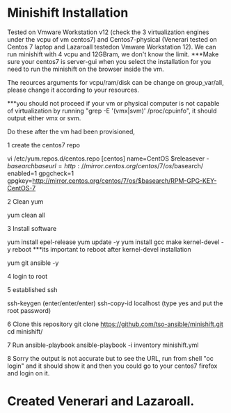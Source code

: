 # Minishift Installation

Tested on Vmware Workstation v12 (check the 3 virtualization engines under the vcpu of vm centos7) and Centos7-physical (Venerari tested on Centos 7 laptop and Lazaroall testedon Vmware Workstation 12).  We can run minishift with 4 vcpu and 12GBram, we don't know the limit.  ***Make sure your centos7 is server-gui when you select the installation for you need to run the minishift on the browser inside the vm.

The reources arguments for vcpu/ram/disk can be change on group_var/all, please change it according to your resources.

***you should not proceed if your vm or physical computer is not capable of virtualization by running "grep -E '(vmx|svm)' /proc/cpuinfo", it should output either vmx or svm.

Do these after the vm had been provisioned,

1 create the centos7 repo

vi /etc/yum.repos.d/centos.repo
[centos]
name=CentOS $releasever - $basearch
baseurl=http://mirror.centos.org/centos/7/os/$basearch/
enabled=1
gpgcheck=1
gpgkey=http://mirror.centos.org/centos/7/os/$basearch/RPM-GPG-KEY-CentOS-7

2 Clean yum

yum clean all

3 Install software

 yum install epel-release
 yum update -y
 yum install gcc make kernel-devel -y
 reboot ***its important to reboot after kernel-devel installation
 
 yum git ansible -y
 
4 login to root 
 
5 established ssh
 
 ssh-keygen (enter/enter/enter)
 ssh-copy-id localhost (type yes and put the root password)
 
6 Clone this repository
 git clone https://github.com/tso-ansible/minishift.git
 cd minishift/
 
7 Run ansible-playbook
 ansible-playbook -i inventory minishift.yml
 
8 Sorry the output is not accurate but to see the URL, run from shell "oc login" and it should show it and then you could go to your centos7 firefox and login on it.

# Created Venerari and Lazaroall.

